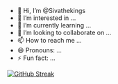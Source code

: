 - 👋 Hi, I’m @Sivathekings
- 👀 I’m interested in ...
- 🌱 I’m currently learning ...
- 💞️ I’m looking to collaborate on ...
- 📫 How to reach me ...
- 😄 Pronouns: ...
- ⚡ Fun fact: ...

<!---
Sivathekings/Sivathekings is a ✨ special ✨ repository because its `README.md` (this file) appears on your GitHub profile.
You can click the Preview link to take a look at your changes.
--->





<a href="https://git.io/streak-stats"><img src="https://github-readme-streak-stats.herokuapp.com?user=Pyrogramsupport&theme=blue-green&border_radius=10&ring=EB0E0E&background=000000&border=FFFFFF&fire=EB0000&currStreakNum=FFFFFF&sideNums=EBEBEB&stroke=EBD15C&currStreakLabel=6DEBE9&sideLabels=7AFF36&dates=8D85FF&excludeDaysLabel=EB16AF" alt="GitHub Streak" /></a>
